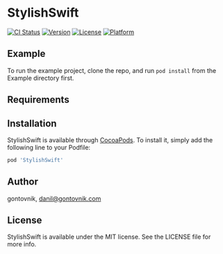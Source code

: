 # StylishSwift

[![CI Status](https://img.shields.io/travis/gontovnik/StylishSwift.svg?style=flat)](https://travis-ci.org/gontovnik/StylishSwift)
[![Version](https://img.shields.io/cocoapods/v/StylishSwift.svg?style=flat)](https://cocoapods.org/pods/StylishSwift)
[![License](https://img.shields.io/cocoapods/l/StylishSwift.svg?style=flat)](https://cocoapods.org/pods/StylishSwift)
[![Platform](https://img.shields.io/cocoapods/p/StylishSwift.svg?style=flat)](https://cocoapods.org/pods/StylishSwift)

## Example

To run the example project, clone the repo, and run `pod install` from the Example directory first.

## Requirements

## Installation

StylishSwift is available through [CocoaPods](https://cocoapods.org). To install
it, simply add the following line to your Podfile:

```ruby
pod 'StylishSwift'
```

## Author

gontovnik, danil@gontovnik.com

## License

StylishSwift is available under the MIT license. See the LICENSE file for more info.
